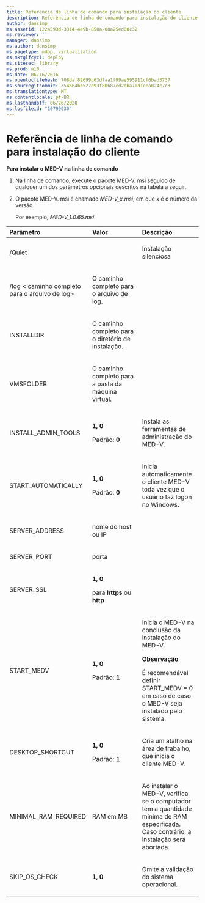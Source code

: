```yaml
---
title: Referência de linha de comando para instalação do cliente
description: Referência de linha de comando para instalação do cliente
author: dansimp
ms.assetid: 122a593d-3314-4e9b-858a-08a25ed00c32
ms.reviewer: ''
manager: dansimp
ms.author: dansimp
ms.pagetype: mdop, virtualization
ms.mktglfcycl: deploy
ms.sitesec: library
ms.prod: w10
ms.date: 06/16/2016
ms.openlocfilehash: 708daf82699c63dfaa1f99ae595911cf6bad3737
ms.sourcegitcommit: 354664bc527d93f80687cd2eba70d1eea024c7c3
ms.translationtype: MT
ms.contentlocale: pt-BR
ms.lasthandoff: 06/26/2020
ms.locfileid: "10799930"
---
```

# Referência de linha de comando para instalação do cliente


**Para instalar o MED-V na linha de comando**

1.  Na linha de comando, execute o pacote MED-V. msi seguido de qualquer um dos parâmetros opcionais descritos na tabela a seguir.

2.  O pacote MED-V. msi é chamado *MED-V\_x.msi*, em que *x* é o número da versão.

    Por exemplo, *MED-V\_1.0.65.msi*.

<table>
<colgroup>
<col width="33%" />
<col width="33%" />
<col width="33%" />
</colgroup>
<thead>
<tr class="header">
<th align="left">Parâmetro</th>
<th align="left">Valor</th>
<th align="left">Descrição</th>
</tr>
</thead>
<tbody>
<tr class="odd">
<td align="left"><p>/Quiet</p></td>
<td align="left"><p></p></td>
<td align="left"><p>Instalação silenciosa</p></td>
</tr>
<tr class="even">
<td align="left"><p>/log &lt; caminho completo para o arquivo de log&gt;</p></td>
<td align="left"><p>O caminho completo para o arquivo de log.</p></td>
<td align="left"><p></p></td>
</tr>
<tr class="odd">
<td align="left"><p>INSTALLDIR</p></td>
<td align="left"><p>O caminho completo para o diretório de instalação.</p></td>
<td align="left"><p></p></td>
</tr>
<tr class="even">
<td align="left"><p>VMSFOLDER</p></td>
<td align="left"><p>O caminho completo para a pasta da máquina virtual.</p></td>
<td align="left"><p></p></td>
</tr>
<tr class="odd">
<td align="left"><p>INSTALL_ADMIN_TOOLS</p></td>
<td align="left"><p><strong>1, 0</strong></p>
<p>Padrão: <strong> 0</strong></p></td>
<td align="left"><p>Instala as ferramentas de administração do MED-V.</p></td>
</tr>
<tr class="even">
<td align="left"><p>START_AUTOMATICALLY</p></td>
<td align="left"><p><strong>1, 0</strong></p>
<p>Padrão: <strong> 0</strong></p></td>
<td align="left"><p>Inicia automaticamente o cliente MED-V toda vez que o usuário faz logon no Windows.</p></td>
</tr>
<tr class="odd">
<td align="left"><p>SERVER_ADDRESS</p></td>
<td align="left"><p>nome do host ou IP</p></td>
<td align="left"><p></p></td>
</tr>
<tr class="even">
<td align="left"><p>SERVER_PORT</p></td>
<td align="left"><p>porta</p></td>
<td align="left"><p></p></td>
</tr>
<tr class="odd">
<td align="left"><p>SERVER_SSL</p></td>
<td align="left"><p><strong>1, 0</strong></p>
<p>para <strong> https </strong> ou <strong> http</strong></p></td>
<td align="left"><p></p></td>
</tr>
<tr class="even">
<td align="left"><p>START_MEDV</p></td>
<td align="left"><p><strong>1, 0</strong></p>
<p>Padrão: <strong> 1</strong></p></td>
<td align="left"><p>Inicia o MED-V na conclusão da instalação do MED-V.</p>
<div class="alert">
<strong>Observação</strong><br/><p>É recomendável definir START_MEDV = 0 em caso de caso o MED-V seja instalado pelo sistema.</p>
</div>
<div>

</div></td>
</tr>
<tr class="odd">
<td align="left"><p>DESKTOP_SHORTCUT</p></td>
<td align="left"><p><strong>1, 0</strong></p>
<p>Padrão: <strong> 1</strong></p></td>
<td align="left"><p>Cria um atalho na área de trabalho, que inicia o cliente MED-V.</p></td>
</tr>
<tr class="even">
<td align="left"><p>MINIMAL_RAM_REQUIRED</p></td>
<td align="left"><p>RAM em MB</p></td>
<td align="left"><p>Ao instalar o MED-V, verifica se o computador tem a quantidade mínima de RAM especificada. Caso contrário, a instalação será abortada.</p></td>
</tr>
<tr class="odd">
<td align="left"><p>SKIP_OS_CHECK</p></td>
<td align="left"><p><strong>1, 0</strong></p></td>
<td align="left"><p>Omite a validação do sistema operacional.</p></td>
</tr>
</tbody>
</table>











